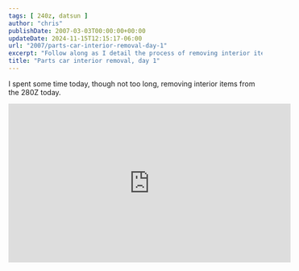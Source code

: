 ```yaml
---
tags: [ 240z, datsun ]
author: "chris"
publishDate: 2007-03-03T00:00:00+00:00
updateDate: 2024-11-15T12:15:17-06:00
url: "2007/parts-car-interior-removal-day-1"
excerpt: "Follow along as I detail the process of removing interior items from a 280Z in this step-by-step guide."
title: "Parts car interior removal, day 1"
---
```


I spent some time today, though not too long, removing interior items from the 280Z today.

<iframe width="560" height="315" src="https://www.youtube.com/embed/kT3JOKqYCIY?si=b3IHEU9ajQAzp8Cz" title="YouTube video player" frameborder="0" allow="accelerometer; autoplay; clipboard-write; encrypted-media; gyroscope; picture-in-picture; web-share" allowfullscreen></iframe>
